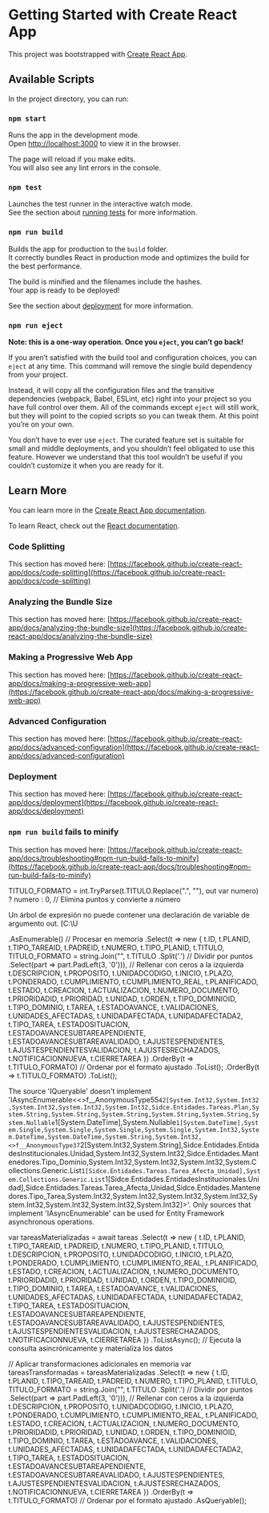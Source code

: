 # Getting Started with Create React App

This project was bootstrapped with [Create React App](https://github.com/facebook/create-react-app).

## Available Scripts

In the project directory, you can run:

### `npm start`

Runs the app in the development mode.\
Open [http://localhost:3000](http://localhost:3000) to view it in the browser.

The page will reload if you make edits.\
You will also see any lint errors in the console.

### `npm test`

Launches the test runner in the interactive watch mode.\
See the section about [running tests](https://facebook.github.io/create-react-app/docs/running-tests) for more information.

### `npm run build`

Builds the app for production to the `build` folder.\
It correctly bundles React in production mode and optimizes the build for the best performance.

The build is minified and the filenames include the hashes.\
Your app is ready to be deployed!

See the section about [deployment](https://facebook.github.io/create-react-app/docs/deployment) for more information.

### `npm run eject`

**Note: this is a one-way operation. Once you `eject`, you can’t go back!**

If you aren’t satisfied with the build tool and configuration choices, you can `eject` at any time. This command will remove the single build dependency from your project.

Instead, it will copy all the configuration files and the transitive dependencies (webpack, Babel, ESLint, etc) right into your project so you have full control over them. All of the commands except `eject` will still work, but they will point to the copied scripts so you can tweak them. At this point you’re on your own.

You don’t have to ever use `eject`. The curated feature set is suitable for small and middle deployments, and you shouldn’t feel obligated to use this feature. However we understand that this tool wouldn’t be useful if you couldn’t customize it when you are ready for it.

## Learn More

You can learn more in the [Create React App documentation](https://facebook.github.io/create-react-app/docs/getting-started).

To learn React, check out the [React documentation](https://reactjs.org/).

### Code Splitting

This section has moved here: [https://facebook.github.io/create-react-app/docs/code-splitting](https://facebook.github.io/create-react-app/docs/code-splitting)

### Analyzing the Bundle Size

This section has moved here: [https://facebook.github.io/create-react-app/docs/analyzing-the-bundle-size](https://facebook.github.io/create-react-app/docs/analyzing-the-bundle-size)

### Making a Progressive Web App

This section has moved here: [https://facebook.github.io/create-react-app/docs/making-a-progressive-web-app](https://facebook.github.io/create-react-app/docs/making-a-progressive-web-app)

### Advanced Configuration

This section has moved here: [https://facebook.github.io/create-react-app/docs/advanced-configuration](https://facebook.github.io/create-react-app/docs/advanced-configuration)

### Deployment

This section has moved here: [https://facebook.github.io/create-react-app/docs/deployment](https://facebook.github.io/create-react-app/docs/deployment)

### `npm run build` fails to minify

This section has moved here: [https://facebook.github.io/create-react-app/docs/troubleshooting#npm-run-build-fails-to-minify](https://facebook.github.io/create-react-app/docs/troubleshooting#npm-run-build-fails-to-minify)


TITULO_FORMATO = int.TryParse(t.TITULO.Replace(".", ""), out var numero) ? numero : 0, // Elimina puntos y convierte a número

Un árbol de expresión no puede contener una declaración de variable de argumento out. [C:\U


.AsEnumerable() // Procesar en memoria
.Select(t => new
{
    t.ID,
    t.PLANID,
    t.TIPO_TAREAID,
    t.PADREID,
    t.NUMERO,
    t.TIPO_PLANID,
    t.TITULO,
    TITULO_FORMATO = string.Join("", t.TITULO
        .Split('.') // Dividir por puntos
        .Select(part => part.PadLeft(3, '0'))), // Rellenar con ceros a la izquierda
    t.DESCRIPCION,
    t.PROPOSITO,
    t.UNIDADCODIGO,
    t.INICIO,
    t.PLAZO,
    t.PONDERADO,
    t.CUMPLIMIENTO,
    t.CUMPLIMIENTO_REAL,
    t.PLANIFICADO,
    t.ESTADO,
    t.CREACION,
    t.ACTUALIZACION,
    t.NUMERO_DOCUMENTO,
    t.PRIORIDADID,
    t.PRIORIDAD,
    t.UNIDAD,
    t.ORDEN,
    t.TIPO_DOMINIOID,
    t.TIPO_DOMINIO,
    t.TAREA,
    t.ESTADOAVANCE,
    t.VALIDACIONES,
    t.UNIDADES_AFECTADAS,
    t.UNIDADAFECTADA,
    t.UNIDADAFECTADA2,
    t.TIPO_TAREA,
    t.ESTADOSITUACION,
    t.ESTADOAVANCESUBTAREAPENDIENTE,
    t.ESTADOAVANCESUBTAREAVALIDADO,
    t.AJUSTESPENDIENTES,
    t.AJUSTESPENDIENTESVALIDACION,
    t.AJUSTESRECHAZADOS,
    t.NOTIFICACIONNUEVA,
    t.CIERRETAREA
})
.OrderBy(t => t.TITULO_FORMATO) // Ordenar por el formato ajustado
.ToList();
.OrderBy(t => t.TITULO_FORMATO)
.ToList();


The source 'IQueryable' doesn't implement 'IAsyncEnumerable<<>f__AnonymousType55`42[System.Int32,System.Int32,System.Int32,System.Int32,System.Int32,Sidce.Entidades.Tareas.Plan,System.String,System.String,System.String,System.String,System.String,System.Nullable`1[System.DateTime],System.Nullable`1[System.DateTime],System.Single,System.Single,System.Single,System.Single,System.Int32,System.DateTime,System.DateTime,System.String,System.Int32,<>f__AnonymousType37`2[System.Int32,System.String],Sidce.Entidades.EntidadesInstitucionales.Unidad,System.Int32,System.Int32,Sidce.Entidades.Mantenedores.Tipo_Dominio,System.Int32,System.Int32,System.Int32,System.Collections.Generic.List`1[Sidce.Entidades.Tareas.Tarea_Afecta_Unidad],System.Collections.Generic.List`1[Sidce.Entidades.EntidadesInstitucionales.Unidad],Sidce.Entidades.Tareas.Tarea_Afecta_Unidad,Sidce.Entidades.Mantenedores.Tipo_Tarea,System.Int32,System.Int32,System.Int32,System.Int32,System.Int32,System.Int32,System.Int32,System.Int32]>'. Only sources that implement 'IAsyncEnumerable' can be used for Entity Framework asynchronous operations.



var tareasMaterializadas = await tareas
    .Select(t => new
    {
        t.ID,
        t.PLANID,
        t.TIPO_TAREAID,
        t.PADREID,
        t.NUMERO,
        t.TIPO_PLANID,
        t.TITULO,
        t.DESCRIPCION,
        t.PROPOSITO,
        t.UNIDADCODIGO,
        t.INICIO,
        t.PLAZO,
        t.PONDERADO,
        t.CUMPLIMIENTO,
        t.CUMPLIMIENTO_REAL,
        t.PLANIFICADO,
        t.ESTADO,
        t.CREACION,
        t.ACTUALIZACION,
        t.NUMERO_DOCUMENTO,
        t.PRIORIDADID,
        t.PRIORIDAD,
        t.UNIDAD,
        t.ORDEN,
        t.TIPO_DOMINIOID,
        t.TIPO_DOMINIO,
        t.TAREA,
        t.ESTADOAVANCE,
        t.VALIDACIONES,
        t.UNIDADES_AFECTADAS,
        t.UNIDADAFECTADA,
        t.UNIDADAFECTADA2,
        t.TIPO_TAREA,
        t.ESTADOSITUACION,
        t.ESTADOAVANCESUBTAREAPENDIENTE,
        t.ESTADOAVANCESUBTAREAVALIDADO,
        t.AJUSTESPENDIENTES,
        t.AJUSTESPENDIENTESVALIDACION,
        t.AJUSTESRECHAZADOS,
        t.NOTIFICACIONNUEVA,
        t.CIERRETAREA
    })
    .ToListAsync(); // Ejecuta la consulta asincrónicamente y materializa los datos

// Aplicar transformaciones adicionales en memoria
var tareasTransformadas = tareasMaterializadas
    .Select(t => new
    {
        t.ID,
        t.PLANID,
        t.TIPO_TAREAID,
        t.PADREID,
        t.NUMERO,
        t.TIPO_PLANID,
        t.TITULO,
        TITULO_FORMATO = string.Join("", t.TITULO
            .Split('.') // Dividir por puntos
            .Select(part => part.PadLeft(3, '0'))), // Rellenar con ceros a la izquierda
        t.DESCRIPCION,
        t.PROPOSITO,
        t.UNIDADCODIGO,
        t.INICIO,
        t.PLAZO,
        t.PONDERADO,
        t.CUMPLIMIENTO,
        t.CUMPLIMIENTO_REAL,
        t.PLANIFICADO,
        t.ESTADO,
        t.CREACION,
        t.ACTUALIZACION,
        t.NUMERO_DOCUMENTO,
        t.PRIORIDADID,
        t.PRIORIDAD,
        t.UNIDAD,
        t.ORDEN,
        t.TIPO_DOMINIOID,
        t.TIPO_DOMINIO,
        t.TAREA,
        t.ESTADOAVANCE,
        t.VALIDACIONES,
        t.UNIDADES_AFECTADAS,
        t.UNIDADAFECTADA,
        t.UNIDADAFECTADA2,
        t.TIPO_TAREA,
        t.ESTADOSITUACION,
        t.ESTADOAVANCESUBTAREAPENDIENTE,
        t.ESTADOAVANCESUBTAREAVALIDADO,
        t.AJUSTESPENDIENTES,
        t.AJUSTESPENDIENTESVALIDACION,
        t.AJUSTESRECHAZADOS,
        t.NOTIFICACIONNUEVA,
        t.CIERRETAREA
    })
    .OrderBy(t => t.TITULO_FORMATO) // Ordenar por el formato ajustado
    .AsQueryable();

